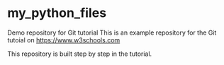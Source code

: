 # my_python_files
Demo repository for Git tutorial
This is an example repository for the Git tutoial on https://www.w3schools.com

This repository is built step by step in the tutorial. 
